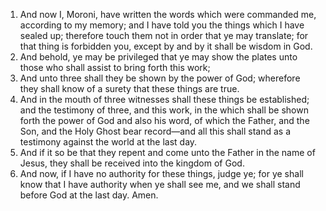 1. And now I, Moroni, have written the words which were commanded me, according to my memory; and I have told you the things which I have sealed up; therefore touch them not in order that ye may translate; for that thing is forbidden you, except by and by it shall be wisdom in God.
2. And behold, ye may be privileged that ye may show the plates unto those who shall assist to bring forth this work;
3. And unto three shall they be shown by the power of God; wherefore they shall know of a surety that these things are true.
4. And in the mouth of three witnesses shall these things be established; and the testimony of three, and this work, in the which shall be shown forth the power of God and also his word, of which the Father, and the Son, and the Holy Ghost bear record—and all this shall stand as a testimony against the world at the last day.
5. And if it so be that they repent and come unto the Father in the name of Jesus, they shall be received into the kingdom of God.
6. And now, if I have no authority for these things, judge ye; for ye shall know that I have authority when ye shall see me, and we shall stand before God at the last day. Amen.
